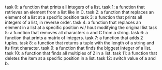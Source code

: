 task 0: a function that prints all integers of a list.
task 1: a function that retrieves an element from a list like in C.
task 2: a function that replaces an element of a list at a specific position
task 3: a function that prints all integers of a list, in reverse order.
task 4: a function that replaces an element in a list at a specific position wi/
hout modifying the original list
task 5: a function that removes all characters c and C from a string.
task 6: a function that prints a matrix of integers.
task 7: a function that adds 2 tuples.
task 8:  a function that returns a tuple with the length of a string and its first character.
task 9: a function that finds the biggest integer of a list.
task 10: a function that finds all multiples of 2 in a list.
task 11: a function that deletes the item at a specific position in a list.
task 12: switch value of a and b.
